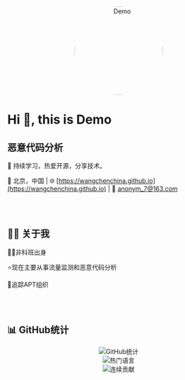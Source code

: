 <!--
**wangchenChina/wangchenChina** is a ✨ _special_ ✨ repository because its `README.md` (this file) appears on your GitHub profile.

Here are some ideas to get you started:

- 🔭 I’m currently working on ...
- 🌱 I’m currently learning ...
- 👯 I’m looking to collaborate on ...
- 🤔 I’m looking for help with ...
- 💬 Ask me about ...
- 📫 How to reach me: ...
- 😄 Pronouns: ...
- ⚡ Fun fact: ...
-->
<div align="center">
  <img src="https://wangchenchina.github.io/img/wechat.png" alt="Demo" width="200" height="200" style="border-radius: 50%;" />
</div>


# Hi 👋, this is Demo

## 恶意代码分析

🌱 持续学习，热爱开源，分享技术。

📍 北京，中国 | 🌐 [https://wangchenchina.github.io](https://wangchenchina.github.io) | 📧 [anonym_7@163.com](mailto:anonym_7@163.com)  

<br/><br/>  

## 👨‍💻 关于我

🤦‍♂️非科班出身 

⭐现在主要从事流量监测和恶意代码分析 

🤖追踪APT组织

<br/><br/>

  

## 📊 GitHub统计

<div align="center">
  <img src="https://github-readme-stats.vercel.app/api?username=wangchenChina&show_icons=true&theme=dark&hide_border=true" alt="GitHub统计" />
</div>


<div align="center">
  <img src="https://github-readme-stats.vercel.app/api/top-langs/?username=wangchenChina&layout=compact&theme=dark&hide_border=true" alt="热门语言" />
</div>


<div align="center">
  <img src="https://github-readme-streak-stats.herokuapp.com/?user=wangchenChina&theme=dark&hide_border=true" alt="连续贡献" />
</div>  


<br/><br/>  

